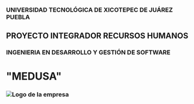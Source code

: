 ### UNIVERSIDAD TECNOLÓGICA DE XICOTEPEC DE JUÁREZ PUEBLA
## PROYECTO INTEGRADOR RECURSOS HUMANOS
### INGENIERIA EN DESARROLLO Y GESTIÓN DE SOFTWARE 
# "MEDUSA"
### ![Logo de la empresa](documentation/LogoAzul.png)


